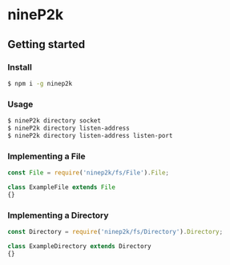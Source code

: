 # nineP2k

## Getting started

### Install

```bash
$ npm i -g ninep2k
```

### Usage
```bash
$ nineP2k directory socket
$ nineP2k directory listen-address
$ nineP2k directory listen-address listen-port
```

### Implementing a File

```javascript
const File = require('ninep2k/fs/File').File;

class ExampleFile extends File
{}
```

### Implementing a Directory

```javascript
const Directory = require('ninep2k/fs/Directory').Directory;

class ExampleDirectory extends Directory
{}

```
